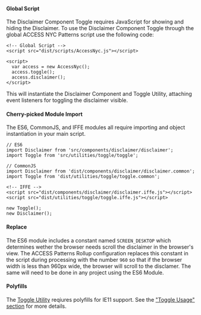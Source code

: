 #### Global Script

The Disclaimer Component Toggle requires JavaScript for showing and hiding the Disclaimer. To use the Disclaimer Component Toggle through the global ACCESS NYC Patterns script use the following code:

    <!-- Global Script -->
    <script src="dist/scripts/AccessNyc.js"></script>

    <script>
      var access = new AccessNyc();
      access.toggle();
      access.disclaimer();
    </script>

This will instantiate the Disclaimer Component and Toggle Utility, attaching event listeners for toggling the disclaimer visible.

#### Cherry-picked Module Import

The ES6, CommonJS, and IFFE modules all require importing and object instantiation in your main script.

    // ES6
    import Disclaimer from 'src/components/disclaimer/disclaimer';
    import Toggle from 'src/utilities/toggle/toggle';

    // CommonJS
    import Disclaimer from 'dist/components/disclaimer/disclaimer.common';
    import Toggle from 'dist/utilities/toggle/toggle.common';

    <!-- IFFE -->
    <script src="dist/components/disclaimer/disclaimer.iffe.js"></script>
    <script src="dist/utilities/toggle/toggle.iffe.js"></script>

    new Toggle();
    new Disclaimer();

#### Replace

The ES6 module includes a constant named `SCREEN_DESKTOP` which determines wether the browser needs scroll the disclaimer in the browser's view. The ACCESS Patterns Rollup configuration replaces this constant in the script during processing with the number `960` so that if the browser width is less than 960px wide, the browser will scroll to the disclamer. The same will need to be done in any project using the ES6 Module.

#### Polyfills

The [Toggle Utility](/toggle) reqiures polyfills for IE11 support. See the ["Toggle Usage" section](toggle#toggle-usage) for more details.
